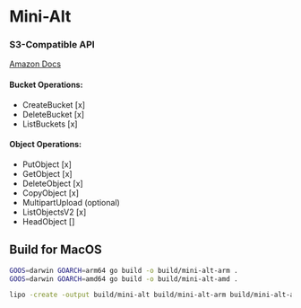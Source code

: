 # Mini-Alt

### S3-Compatible API
[Amazon Docs](https://docs.aws.amazon.com/AmazonS3/latest/API/API_Operations_Amazon_Simple_Storage_Service.html)
#### Bucket Operations:
- CreateBucket [x]
- DeleteBucket [x]
- ListBuckets [x]

#### Object Operations:
- PutObject [x]
- GetObject [x]
- DeleteObject [x]
- CopyObject [x]
- MultipartUpload (optional)
- ListObjectsV2 [x]
- HeadObject []

## Build for MacOS
```bash
GOOS=darwin GOARCH=arm64 go build -o build/mini-alt-arm .
GOOS=darwin GOARCH=amd64 go build -o build/mini-alt-amd .

lipo -create -output build/mini-alt build/mini-alt-arm build/mini-alt-amd
```